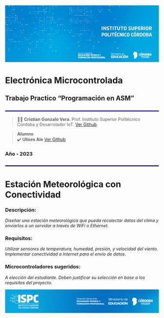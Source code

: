 ![logo](/Desarrollo/assets/BannerElect.png)

# Electrónica Microcontrolada

## Trabajo Practico “Programación en ASM”

![line](/Desarrollo/assets/line.png)
>👨‍🏫 **Cristian Gonzalo Vera**. Prof. Instituto Superior Politécnico Córdoba y Desarrolador IoT. [Ver Github](https://github.com/Gona79).

> **Alumno**  
✔️ **Ulises Ale**  [Ver Github](https://github.com/ulisesaale)  
 
### Año - **2023**
![line](/Desarrollo/assets/line.png)

# Estación Meteorológica con Conectividad

### **Descripción:** 
*Diseñar una estación meteorológica que pueda recolectar
datos del clima y enviarlos a un servidor a través de WiFi o Ethernet.*

### **Requisitos:**   
*Utilizar sensores de temperatura, humedad, presión, y
velocidad del viento. Implementar conectividad a Internet para el envío de
datos.*

### **Microcontroladores sugeridos:**   
*A elección del estudiante. Deben justificar
su selección en base a los requisitos del proyecto.*

![flogo](/Desarrollo/assets/ISPC_portada.png)
